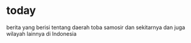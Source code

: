 # today
berita yang berisi tentang daerah toba samosir dan sekitarnya dan juga wilayah lainnya di Indonesia
